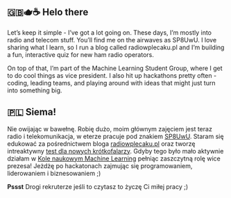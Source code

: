 ## 🇬🇧🫖☕ Helo there
Let’s keep it simple - I’ve got a lot going on. These days, I’m mostly into radio and telecom stuff. You’ll find me on the airwaves as SP8UwU. I love sharing what I learn, so I run a blog called radiowplecaku.pl and I’m building a fun, interactive quiz for new ham radio operators.

On top of that, I’m part of the Machine Learning Student Group, where I get to do cool things as vice president. I also hit up hackathons pretty often - coding, leading teams, and playing around with ideas that might just turn into something big.

## 🇵🇱 Siema!
Nie owijając w bawełnę. Robię dużo, moim głównym zajęciem jest teraz radio i telekomunikacja, w eterze pracuje pod znakiem [SP8UwU](https://www.qrz.com/db/sp8uwu). Staram się edukować za pośrednictwem bloga [radiowplecaku.pl](https://radiowplecaku.pl) oraz tworzę intreaktywny [test dla nowych krótkofalarzy](https://test.radiowplecaku.pl). Gdyby tego było mało aktywnie działam w [Kole naukowym Machine Learning](https://github.com/knmlprz) pełniąc zaszczytną rolę wice prezesa! Jeżdżę po hackatonach zajmując się programowaniem, liderowaniem i biznesowaniem ;)

**Pssst** Drogi rekruterze jeśli to czytasz to życzę Ci miłej pracy ;)
